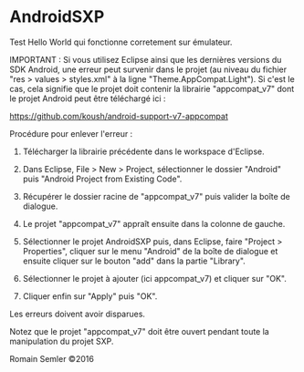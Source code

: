 # AndroidSXP
Test Hello World qui fonctionne corretement sur émulateur. 

IMPORTANT : Si vous utilisez Eclipse ainsi que les dernières versions du SDK Android, une erreur peut survenir dans le projet (au niveau du fichier "res > values > styles.xml" à la ligne "Theme.AppCompat.Light").
Si c'est le cas, cela signifie que le projet doit contenir la librairie "appcompat_v7" dont le projet Android peut être téléchargé ici :

https://github.com/koush/android-support-v7-appcompat

Procédure pour enlever l'erreur :

1) Télécharger la librairie précédente dans le workspace d'Eclipse.

2) Dans Eclipse, File > New > Project, sélectionner le dossier "Android" puis "Android Project from Existing Code".

3) Récupérer le dossier racine de "appcompat_v7" puis valider la boîte de dialogue.

4) Le projet "appcompat_v7" appraît ensuite dans la colonne de gauche.

5) Sélectionner le projet AndroidSXP puis, dans Eclipse, faire "Project > Properties", cliquer sur le menu "Android" de la boîte de dialogue et ensuite cliquer sur le bouton "add" dans la partie "Library".

6) Sélectionner le projet à ajouter (ici appcompat_v7) et cliquer sur "OK".

7) Cliquer enfin sur "Apply" puis "OK".

Les erreurs doivent avoir disparues. 

Notez que le projet "appcompat_v7" doit être ouvert pendant toute la manipulation du projet SXP.

Romain Semler ©2016
